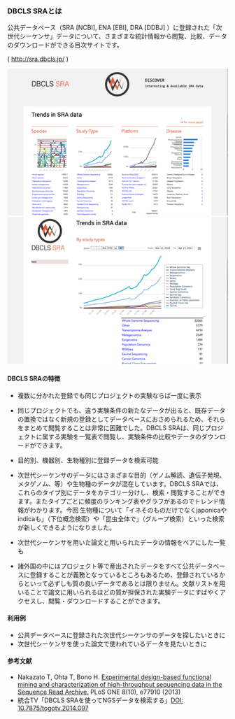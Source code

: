 ### DBCLS SRAとは

公共データベース（SRA [NCBI], ENA [EBI], DRA [DDBJ] ）に登録された「次世代シーケンサ」データについて、さまざまな統計情報から閲覧、比較、データのダウンロードができる目次サイトです。

( http://sra.dbcls.jp/ )

![fig-1](https://raw.githubusercontent.com/dbcls/website/master/services/images/DBCLSServices_SRA_fig-1_180528.png)
![fig-2](https://raw.githubusercontent.com/dbcls/website/master/services/images/DBCLSServices_SRA_fig-2_180528.png)

#### DBCLS SRAの特徴

* 複数に分かれた登録でも同じプロジェクトの実験ならば一度に表示

* 同じプロジェクトでも、違う実験条件の新たなデータが出ると、既存データの置換ではなく新規の登録としてデータベースにおさめられるため、それらをまとめて閲覧することは非常に困難でした。DBCLS SRAは、同じプロジェクトに属する実験を一覧表で閲覧し、実験条件の比較やデータのダウンロードができます。
* 目的別、機器別、生物種別に登録データを検索可能

* 次世代シーケンサのデータにはさまざまな目的（ゲノム解読、遺伝子発現、メタゲノム、等）や生物種のデータが混在しています。DBCLS SRAでは、これらのタイプ別にデータをカテゴリー分けし、検索・閲覧することができます。またタイプごとに頻度のランキング表やグラフがあるのでトレンド情報がわかります。今回 生物種について「イネそのものだけでなくjaponicaやindicaも」（下位概念検索）や「昆虫全体で」（グループ検索）といった検索が新しくできるようになりました。
* 次世代シーケンサを用いた論文と用いられたデータの情報をペアにした一覧も

* 諸外国の中にはプロジェクト等で産出されたデータをすべて公共データベースに登録することが義務となっているところもあるため、登録されているからといって必ずしも質の良いデータであるとは限りません。文献リストを用いることで論文に用いられるほどの質が担保された実験データにすばやくアクセスし、閲覧・ダウンロードすることができます。

#### 利用例

* 公共データベースに登録された次世代シーケンサのデータを探したいときに
* 次世代シーケンサを使った論文で使われているデータを見たいときに

#### 参考文献

* Nakazato T, Ohta T, Bono H. [Experimental design-based functional mining and characterization of high-throughput sequencing data in the Sequence Read Archive.](http://www.plosone.org/article/info%3Adoi%2F10.1371%2Fjournal.pone.0077910 "Experimental design-based functional mining and characterization of high-throughput sequencing data in the Sequence Read Archive.") PLoS ONE 8(10), e77910 (2013)
* 統合TV「DBCLS SRAを使ってNGSデータを検索する」[DOI: 10.7875/togotv.2014.097](http://doi.org/10.7875/togotv.2014.097)
